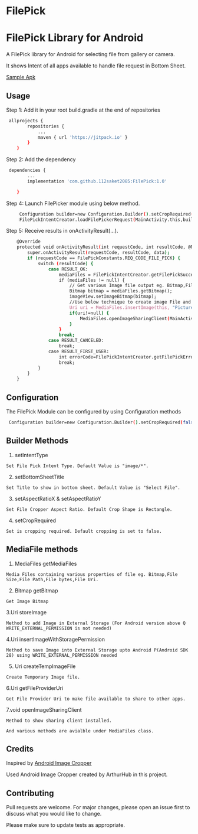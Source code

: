 # FilePick
# FilePick Library for Android


A FilePick library for Android for selecting file from gallery or camera.

It shows Intent of all apps available to handle file request in Bottom Sheet.

[Sample Apk](https://tinyurl.com/ur25czx)



## Usage

Step 1: Add it in your root build.gradle at the end of repositories

```bash
 allprojects {
        repositories {
            ...
            maven { url 'https://jitpack.io' }
        }
    }
```

Step 2: Add the dependency

```bash
 dependencies {
        ...
       	implementation 'com.github.112saket2085:FilePick:1.0'

    }
```

Step 4: Launch FilePicker module using below method.
```bash
     Configuration builder=new Configuration.Builder().setCropRequired(false).setAspectRatioX(1).setAspectRatioY(1).build();
     FilePickIntentCreator.loadFilePickerRequest(MainActivity.this,builder);

```

Step 5: Receive results in onActivityResult(...).

```bash
    @Override
    protected void onActivityResult(int requestCode, int resultCode, @Nullable Intent data) {
        super.onActivityResult(requestCode, resultCode, data);
        if (requestCode == FilePickConstants.REQ_CODE_FILE_PICK) {
            switch (resultCode) {
                case RESULT_OK:
                    mediaFiles = FilePickIntentCreator.getFilePickSuccessResult(data);
                    if (mediaFiles != null) {
                        // Get various Image file output eg. Bitmap,File Size,File Path,File bytes,File Uri.
                        Bitmap bitmap = mediaFiles.getBitmap();
                        imageView.setImageBitmap(bitmap);
                        //Use below technique to create image File and insert bitmap in external storage
                        Uri uri = MediaFiles.insertImage(this, "Pictures/Example/", "", mediaFiles.getBitmap());
                        if(uri!=null) {
                            MediaFiles.openImageSharingClient(MainActivity.this, uri, FilePickConstants.IMAGE_INTENT_TYPE);
                        }
                    }
                    break;
                case RESULT_CANCELED:
                    break;
                case RESULT_FIRST_USER:
                    int errorCode=FilePickIntentCreator.getFilePickErrorResult(data);
                    break;
            }
        }
    }

```

## Configuration

The FilePick Module can be configured by using Configuration methods

```bash
 Configuration builder=new Configuration.Builder().setCropRequired(false).setAspectRatioX(1).setAspectRatioY(1).build();

```

## Builder Methods

1. setIntentType
```
Set File Pick Intent Type. Default Value is "image/*".
```
2. setBottomSheetTitle
```
Set Title to show in bottom sheet. Default Value is "Select File".
```
3. setAspectRatioX & setAspectRatioY
```
Set File Cropper Aspect Ratio. Default Crop Shape is Rectangle.
```
4. setCropRequired
```
Set is cropping required. Default cropping is set to false.
```

## MediaFile methods

1. MediaFiles getMediaFiles
```
Media Files containing various properties of file eg. Bitmap,File Size,File Path,File bytes,File Uri.
```
2. Bitmap getBitmap
```
Get Image Bitmap 
```
3.Uri storeImage
```
Method to add Image in External Storage (For Android version above Q WRITE_EXTERNAL_PERMISSION is not needed)
```
4.Uri insertImageWithStoragePermission
```
Method to save Image into External Storage upto Android P(Android SDK 28) using WRITE_EXTERNAL_PERMISSION needed
```
5. Uri createTempImageFile
```
Create Temporary Image file.
```
6.Uri getFileProviderUri
```
Get File Provider Uri to make file available to share to other apps.
```
7.void openImageSharingClient
```
Method to show sharing client installed.
```
```
And various methods are avialble under MediaFiles class.
```
## Credits

Inspired by [Android Image Cropper](https://github.com/ArthurHub/Android-Image-Cropper)

Used Android Image Cropper created by 
ArthurHub in this project.

## Contributing
Pull requests are welcome. For major changes, please open an issue first to discuss what you would like to change.

Please make sure to update tests as appropriate.
